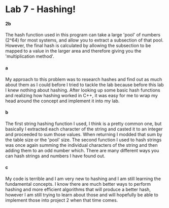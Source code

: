 # Lab 7 - Hashing!

#### 2b
The hash function used in this program can take a large 'pool' of numbers (2^64) for most systems, and allow you to extract a subsection of that pool. However, the final hash is calculated by allowing the subsection to be mapped to a value in the larger area and therefore giving you the 'multiplication method'.

#### a
My approach to this problem was to research hashes and find out as much about them as I could before I tried to tackle the lab because before this lab I knew nothing about hashing. After looking up some basic hash functions and realizing how hashing worked in C++, it was easy for me to wrap my head around the concept and implement it into my lab.

#### b
The first string hashing function I used, I think is a pretty common one, but basically I extracted each character of the string and casted it to an integer and proceeded to sum those values. When returning I modded that sum by the table size or the 'pool' size. The second function I used to hash strings was once again summing the individual characters of the string and then adding them to an odd number which. There are many different ways you can hash strings and numbers I have found out.

#### c
My code is terrible and I am very new to hashing and I am still learning the fundamental concepts. I know there are much better ways to perform hashing and more efficient algorithms that will produce a better hash, however I am still trying to learn about those and will hopefully be able to implement those into project 2 when that time comes.
